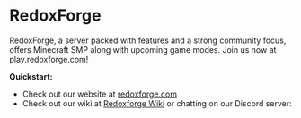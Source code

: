 # RedoxForge

RedoxForge, a server packed with features and a strong community focus, offers Minecraft SMP along with upcoming game modes. Join us now at play.redoxforge.com!

**Quickstart:**
- Check out our website at [redoxforge.com](https://redoxforge.com/)
- Check out our wiki at [Redoxforge Wiki](https://redoxforge.com/wiki) or chatting on our Discord server:

<a href="https://discord.gg/papermc">
      
